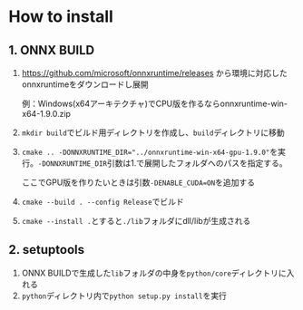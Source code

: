 # How to install
## 1. ONNX BUILD

1. https://github.com/microsoft/onnxruntime/releases から環境に対応したonnxruntimeをダウンロードし展開

	例：Windows(x64アーキテクチャ)でCPU版を作るならonnxruntime-win-x64-1.9.0.zip

2. `mkdir build`でビルド用ディレクトリを作成し、`build`ディレクトリに移動
3. `cmake .. -DONNXRUNTIME_DIR="../onnxruntime-win-x64-gpu-1.9.0"`を実行。`-DONNXRUNTIME_DIR`引数は1.で展開したフォルダへのパスを指定する。

	ここでGPU版を作りたいときは引数`-DENABLE_CUDA=ON`を追加する

4. `cmake --build . --config Release`でビルド
5. `cmake --install .`とすると`./lib`フォルダにdll/libが生成される

## 2. setuptools

1. ONNX BUILDで生成した`lib`フォルダの中身を`python/core`ディレクトリに入れる
2. `python`ディレクトリ内で`python setup.py install`を実行
